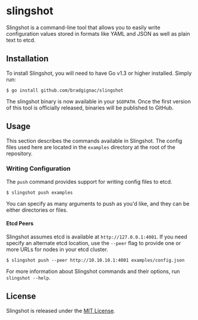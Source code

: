 # slingshot

Slingshot is a command-line tool that allows you to easily write configuration values stored in formats like YAML and JSON as well as plain text to etcd.

## Installation

To install Slingshot, you will need to have Go v1.3 or higher installed. Simply run:

```
$ go install github.com/bradgignac/slingshot
```

The slingshot binary is now available in your `$GOPATH`. Once the first version of this tool is officially released, binaries will be published to GitHub.

## Usage

This section describes the commands available in Slingshot. The config files used here are located in the `examples` directory at the root of the repository.

### Writing Configuration

The `push` command provides support for writing config files to etcd.

```
$ slingshot push examples
```

You can specify as many arguments to push as you'd like, and they can be either
directories or files.

#### Etcd Peers

Slingshot assumes etcd is available at `http://127.0.0.1:4001`. If you need specify an alternate etcd location, use the `--peer` flag to provide one or more URLs for nodes in your etcd cluster.

```
$ slingshot push --peer http://10.10.10.1:4001 examples/config.json
```

For more information about Slingshot commands and their options, run `slingshot --help`.

## License

Slingshot is released under the [MIT License](LICENSE).
